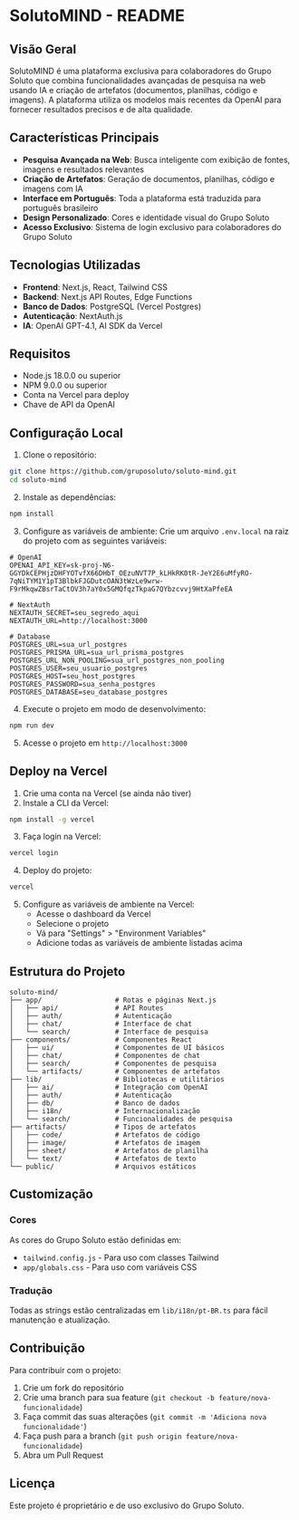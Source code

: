 # SolutoMIND - README

## Visão Geral

SolutoMIND é uma plataforma exclusiva para colaboradores do Grupo Soluto que combina funcionalidades avançadas de pesquisa na web usando IA e criação de artefatos (documentos, planilhas, código e imagens). A plataforma utiliza os modelos mais recentes da OpenAI para fornecer resultados precisos e de alta qualidade.

## Características Principais

- **Pesquisa Avançada na Web**: Busca inteligente com exibição de fontes, imagens e resultados relevantes
- **Criação de Artefatos**: Geração de documentos, planilhas, código e imagens com IA
- **Interface em Português**: Toda a plataforma está traduzida para português brasileiro
- **Design Personalizado**: Cores e identidade visual do Grupo Soluto
- **Acesso Exclusivo**: Sistema de login exclusivo para colaboradores do Grupo Soluto

## Tecnologias Utilizadas

- **Frontend**: Next.js, React, Tailwind CSS
- **Backend**: Next.js API Routes, Edge Functions
- **Banco de Dados**: PostgreSQL (Vercel Postgres)
- **Autenticação**: NextAuth.js
- **IA**: OpenAI GPT-4.1, AI SDK da Vercel

## Requisitos

- Node.js 18.0.0 ou superior
- NPM 9.0.0 ou superior
- Conta na Vercel para deploy
- Chave de API da OpenAI

## Configuração Local

1. Clone o repositório:
```bash
git clone https://github.com/gruposoluto/soluto-mind.git
cd soluto-mind
```

2. Instale as dependências:
```bash
npm install
```

3. Configure as variáveis de ambiente:
Crie um arquivo `.env.local` na raiz do projeto com as seguintes variáveis:
```
# OpenAI
OPENAI_API_KEY=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

# NextAuth
NEXTAUTH_SECRET=seu_segredo_aqui
NEXTAUTH_URL=http://localhost:3000

# Database
POSTGRES_URL=sua_url_postgres
POSTGRES_PRISMA_URL=sua_url_prisma_postgres
POSTGRES_URL_NON_POOLING=sua_url_postgres_non_pooling
POSTGRES_USER=seu_usuario_postgres
POSTGRES_HOST=seu_host_postgres
POSTGRES_PASSWORD=sua_senha_postgres
POSTGRES_DATABASE=seu_database_postgres
```

4. Execute o projeto em modo de desenvolvimento:
```bash
npm run dev
```

5. Acesse o projeto em `http://localhost:3000`

## Deploy na Vercel

1. Crie uma conta na Vercel (se ainda não tiver)
2. Instale a CLI da Vercel:
```bash
npm install -g vercel
```

3. Faça login na Vercel:
```bash
vercel login
```

4. Deploy do projeto:
```bash
vercel
```

5. Configure as variáveis de ambiente na Vercel:
   - Acesse o dashboard da Vercel
   - Selecione o projeto
   - Vá para "Settings" > "Environment Variables"
   - Adicione todas as variáveis de ambiente listadas acima

## Estrutura do Projeto

```
soluto-mind/
├── app/                  # Rotas e páginas Next.js
│   ├── api/              # API Routes
│   ├── auth/             # Autenticação
│   ├── chat/             # Interface de chat
│   └── search/           # Interface de pesquisa
├── components/           # Componentes React
│   ├── ui/               # Componentes de UI básicos
│   ├── chat/             # Componentes de chat
│   ├── search/           # Componentes de pesquisa
│   └── artifacts/        # Componentes de artefatos
├── lib/                  # Bibliotecas e utilitários
│   ├── ai/               # Integração com OpenAI
│   ├── auth/             # Autenticação
│   ├── db/               # Banco de dados
│   ├── i18n/             # Internacionalização
│   └── search/           # Funcionalidades de pesquisa
├── artifacts/            # Tipos de artefatos
│   ├── code/             # Artefatos de código
│   ├── image/            # Artefatos de imagem
│   ├── sheet/            # Artefatos de planilha
│   └── text/             # Artefatos de texto
└── public/               # Arquivos estáticos
```

## Customização

### Cores

As cores do Grupo Soluto estão definidas em:
- `tailwind.config.js` - Para uso com classes Tailwind
- `app/globals.css` - Para uso com variáveis CSS

### Tradução

Todas as strings estão centralizadas em `lib/i18n/pt-BR.ts` para fácil manutenção e atualização.

## Contribuição

Para contribuir com o projeto:
1. Crie um fork do repositório
2. Crie uma branch para sua feature (`git checkout -b feature/nova-funcionalidade`)
3. Faça commit das suas alterações (`git commit -m 'Adiciona nova funcionalidade'`)
4. Faça push para a branch (`git push origin feature/nova-funcionalidade`)
5. Abra um Pull Request

## Licença

Este projeto é proprietário e de uso exclusivo do Grupo Soluto.
